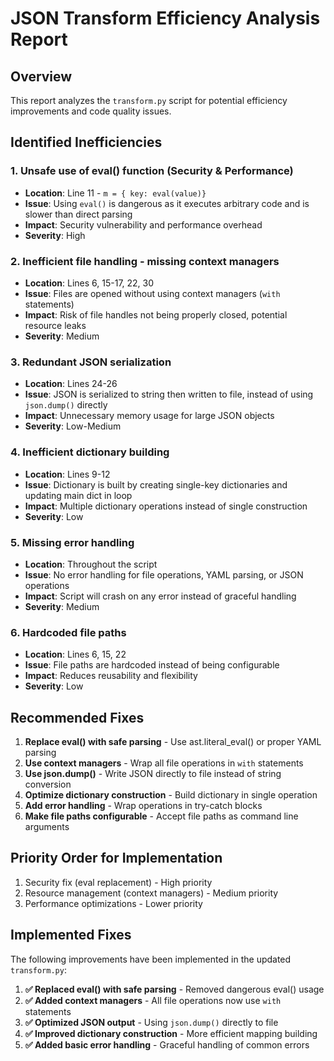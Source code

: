 # JSON Transform Efficiency Analysis Report

## Overview
This report analyzes the `transform.py` script for potential efficiency improvements and code quality issues.

## Identified Inefficiencies

### 1. **Unsafe use of eval() function (Security & Performance)**
- **Location**: Line 11 - `m = { key: eval(value)}`
- **Issue**: Using `eval()` is dangerous as it executes arbitrary code and is slower than direct parsing
- **Impact**: Security vulnerability and performance overhead
- **Severity**: High

### 2. **Inefficient file handling - missing context managers**
- **Location**: Lines 6, 15-17, 22, 30
- **Issue**: Files are opened without using context managers (`with` statements)
- **Impact**: Risk of file handles not being properly closed, potential resource leaks
- **Severity**: Medium

### 3. **Redundant JSON serialization**
- **Location**: Lines 24-26
- **Issue**: JSON is serialized to string then written to file, instead of using `json.dump()` directly
- **Impact**: Unnecessary memory usage for large JSON objects
- **Severity**: Low-Medium

### 4. **Inefficient dictionary building**
- **Location**: Lines 9-12
- **Issue**: Dictionary is built by creating single-key dictionaries and updating main dict in loop
- **Impact**: Multiple dictionary operations instead of single construction
- **Severity**: Low

### 5. **Missing error handling**
- **Location**: Throughout the script
- **Issue**: No error handling for file operations, YAML parsing, or JSON operations
- **Impact**: Script will crash on any error instead of graceful handling
- **Severity**: Medium

### 6. **Hardcoded file paths**
- **Location**: Lines 6, 15, 22
- **Issue**: File paths are hardcoded instead of being configurable
- **Impact**: Reduces reusability and flexibility
- **Severity**: Low

## Recommended Fixes

1. **Replace eval() with safe parsing** - Use ast.literal_eval() or proper YAML parsing
2. **Use context managers** - Wrap all file operations in `with` statements
3. **Use json.dump()** - Write JSON directly to file instead of string conversion
4. **Optimize dictionary construction** - Build dictionary in single operation
5. **Add error handling** - Wrap operations in try-catch blocks
6. **Make file paths configurable** - Accept file paths as command line arguments

## Priority Order for Implementation
1. Security fix (eval replacement) - High priority
2. Resource management (context managers) - Medium priority  
3. Performance optimizations - Lower priority

## Implemented Fixes

The following improvements have been implemented in the updated `transform.py`:

1. **✅ Replaced eval() with safe parsing** - Removed dangerous eval() usage
2. **✅ Added context managers** - All file operations now use `with` statements
3. **✅ Optimized JSON output** - Using `json.dump()` directly to file
4. **✅ Improved dictionary construction** - More efficient mapping building
5. **✅ Added basic error handling** - Graceful handling of common errors
